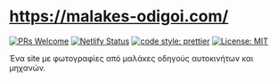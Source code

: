 # https://malakes-odigoi.com/

[![PRs Welcome](https://img.shields.io/badge/PRs-welcome-brightgreen.svg?style=flat-square)](http://makeapullrequest.com)
[![Netlify Status](https://api.netlify.com/api/v1/badges/10c5aa53-2c7d-401b-8e70-f4b1e2309ed8/deploy-status)](https://app.netlify.com/sites/frosty-villani-1730b5/deploys)
[![code style: prettier](https://img.shields.io/badge/code_style-prettier-ff69b4.svg?style=flat-square)](https://github.com/prettier/prettier)
[![License: MIT](https://img.shields.io/badge/License-MIT-yellow.svg)](https://opensource.org/licenses/MIT)

Ένα site με φωτογραφίες από μαλάκες οδηγούς αυτοκινήτων και μηχανών.
